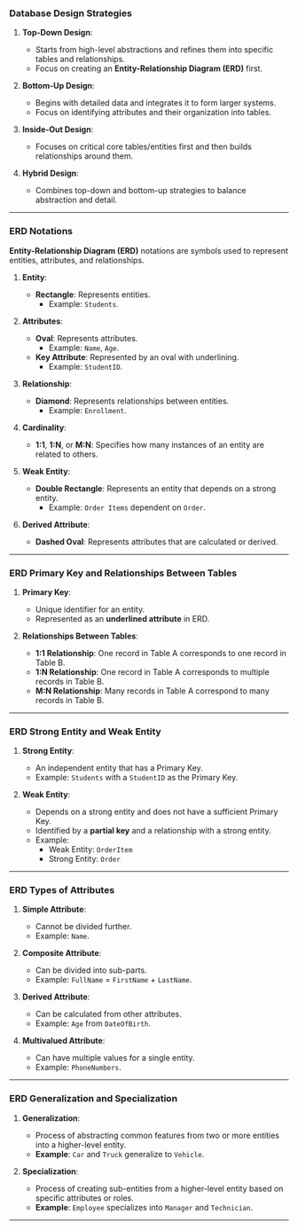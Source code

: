 ### **Database Design Strategies**
1. **Top-Down Design**:
   - Starts from high-level abstractions and refines them into specific tables and relationships.
   - Focus on creating an **Entity-Relationship Diagram (ERD)** first.
   
2. **Bottom-Up Design**:
   - Begins with detailed data and integrates it to form larger systems.
   - Focus on identifying attributes and their organization into tables.

3. **Inside-Out Design**:
   - Focuses on critical core tables/entities first and then builds relationships around them.

4. **Hybrid Design**:
   - Combines top-down and bottom-up strategies to balance abstraction and detail.

---

### **ERD Notations**
**Entity-Relationship Diagram (ERD)** notations are symbols used to represent entities, attributes, and relationships.

1. **Entity**:
   - **Rectangle**: Represents entities.
     - Example: `Students`.

2. **Attributes**:
   - **Oval**: Represents attributes.
     - Example: `Name`, `Age`.
   - **Key Attribute**: Represented by an oval with underlining.
     - Example: `StudentID`.

3. **Relationship**:
   - **Diamond**: Represents relationships between entities.
     - Example: `Enrollment`.

4. **Cardinality**:
   - **1:1**, **1:N**, or **M:N**: Specifies how many instances of an entity are related to others.

5. **Weak Entity**:
   - **Double Rectangle**: Represents an entity that depends on a strong entity.
     - Example: `Order Items` dependent on `Order`.

6. **Derived Attribute**:
   - **Dashed Oval**: Represents attributes that are calculated or derived.

---

### **ERD Primary Key and Relationships Between Tables**
1. **Primary Key**:
   - Unique identifier for an entity.
   - Represented as an **underlined attribute** in ERD.

2. **Relationships Between Tables**:
   - **1:1 Relationship**: One record in Table A corresponds to one record in Table B.
   - **1:N Relationship**: One record in Table A corresponds to multiple records in Table B.
   - **M:N Relationship**: Many records in Table A correspond to many records in Table B.

---

### **ERD Strong Entity and Weak Entity**
1. **Strong Entity**:
   - An independent entity that has a Primary Key.
   - Example: `Students` with a `StudentID` as the Primary Key.

2. **Weak Entity**:
   - Depends on a strong entity and does not have a sufficient Primary Key.
   - Identified by a **partial key** and a relationship with a strong entity.
   - Example:
     - Weak Entity: `OrderItem`
     - Strong Entity: `Order`

---

### **ERD Types of Attributes**
1. **Simple Attribute**:
   - Cannot be divided further.
   - Example: `Name`.

2. **Composite Attribute**:
   - Can be divided into sub-parts.
   - Example: `FullName` = `FirstName` + `LastName`.

3. **Derived Attribute**:
   - Can be calculated from other attributes.
   - Example: `Age` from `DateOfBirth`.

4. **Multivalued Attribute**:
   - Can have multiple values for a single entity.
   - Example: `PhoneNumbers`.

---

### **ERD Generalization and Specialization**
1. **Generalization**:
   - Process of abstracting common features from two or more entities into a higher-level entity.
   - **Example**: `Car` and `Truck` generalize to `Vehicle`.

2. **Specialization**:
   - Process of creating sub-entities from a higher-level entity based on specific attributes or roles.
   - **Example**: `Employee` specializes into `Manager` and `Technician`.

---

